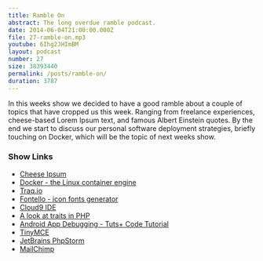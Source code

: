 ```yaml
---
title: Ramble On
abstract: The long overdue ramble podcast.
date: 2014-06-04T21:00:00.000Z
file: 27-ramble-on.mp3
youtube: 6Ihg2JHImBM
layout: podcast
number: 27
size: 38393440
permalink: /posts/ramble-on/
duration: 3787
---
```


In this weeks show we decided to have a good ramble about a couple of topics that have cropped us this week.
Ranging from freelance experiences, cheese-based Lorem Ipsum text, and famous Albert Einstein quotes.
By the end we start to discuss our personal software deployment strategies, briefly touching on Docker, which will be the topic of next weeks show.

### Show Links

- [Cheese Ipsum](http://www.cheeseipsum.co.uk/)
- [Docker - the Linux container engine](https://www.docker.io/)
- [Traq.io](http://traq.io/)
- [Fontello - icon fonts generator](http://fontello.com/)
- [Cloud9 IDE](https://c9.io/)
- [A look at traits in PHP](http://michaelbudd.org/tutorials/view/25/a-look-at-traits-in-php)
- [Android App Debugging - Tuts+ Code Tutorial](http://code.tutsplus.com/tutorials/android-app-debugging--mobile-12563)
- [TinyMCE](http://www.tinymce.com/)
- [JetBrains PhpStorm](http://www.jetbrains.com/phpstorm/)
- [MailChimp](http://mailchimp.com/)
